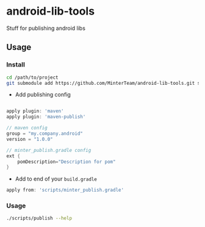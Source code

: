 # android-lib-tools
Stuff for publishing android libs


## Usage

### Install
```bash
cd /path/to/project
git submodule add https://github.com/MinterTeam/android-lib-tools.git scripts
```

 * Add publishing config
```groovy

apply plugin: 'maven'
apply plugin: 'maven-publish'

// maven config
group = "my.company.android"
version = "1.0.0"

// minter_publish.gradle config
ext {
	pomDescription="Description for pom"
}
```

 * Add to end of your `build.gradle`
```groovy
apply from: 'scripts/minter_publish.gradle'
```


### Usage
```bash
./scripts/publish --help
```
